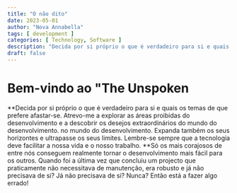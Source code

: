 ```yaml
---
title: "O não dito"
date: 2023-05-01
author: "Nova Annabella"
tags: [ development ]
categories: [ Technology, Software ]
description: "Decida por si próprio o que é verdadeiro para si e quais os temas de que prefere afastar-se".
draft: false
---
```



# Bem-vindo ao "The Unspoken

**Decida por si próprio o que é verdadeiro para si e quais os temas de que prefere afastar-se. Atrevo-me a explorar as
áreas proibidas do desenvolvimento e a descobrir os desejos extraordinários do mundo do desenvolvimento. no mundo do
desenvolvimento. Expanda também os seus horizontes e ultrapasse os seus limites. Lembre-se sempre que a tecnologia deve
facilitar a nossa vida e o nosso trabalho. **Só os mais corajosos de entre nós conseguem realmente tornar o
desenvolvimento mais fácil para os outros. Quando foi a última vez que concluiu um projecto que praticamente não
necessitava de manutenção, era robusto e já não precisava de si? Já não precisava de si? Nunca? Então está a fazer algo
errado!
